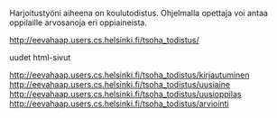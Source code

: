 Harjoitustyöni aiheena on koulutodistus. Ohjelmalla opettaja voi antaa oppilaille arvosanoja eri oppiaineista.


http://eevahaap.users.cs.helsinki.fi/tsoha_todistus/



uudet html-sivut

http://eevahaap.users.cs.helsinki.fi/tsoha_todistus/kirjautuminen
http://eevahaap.users.cs.helsinki.fi/tsoha_todistus/uusiaine
http://eevahaap.users.cs.helsinki.fi/tsoha_todistus/uusioppilas
http://eevahaap.users.cs.helsinki.fi/tsoha_todistus/arviointi